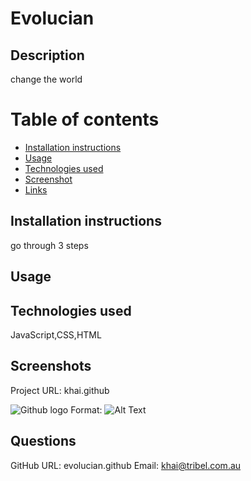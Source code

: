 # Evolucian
      
## Description

change the world

Table of contents
=================

<!--ts-->
* [Installation instructions](#Installation-instructions)
* [Usage](#Usage)
* [Technologies used](#Technologies-used)
* [Screenshot](#Screenshots)
* [Links](#Links)
<!--te-->

## Installation instructions

go through 3 steps

## Usage

## Technologies used

JavaScript,CSS,HTML

## Screenshots

Project URL: khai.github

![Github logo](/images/logo.png)
Format: ![Alt Text](url)


## Questions

GitHub URL: evolucian.github
Email: khai@tribel.com.au
